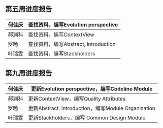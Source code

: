 ## 第五周进度报告

| 何佳庆 | 查找资料，编写Evolution perspective  |
| ------ | ------------------------------------ |
| 郝渊科 | 查找资料，编写ContextView            |
| 罗旸   | 查找资料，编写Abstract, Introduction |
| 叶瑞雯 | 查找资料，编写Stackholders           |

 

## 第九周进度报告

| 何佳庆 | 更新Evolution perspective，编写Codeline Module      |
| ------ | --------------------------------------------------- |
| 郝渊科 | 更新ContextView，编写Quality Attributes             |
| 罗旸   | 更新Abstract, Introduction，编写Module Organization |
| 叶瑞雯 | 更新Stackholders，编写  Common Design Module        |

